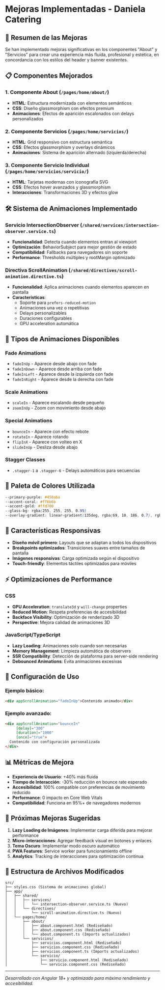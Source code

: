# Mejoras Implementadas - Daniela Catering

## 🚀 Resumen de las Mejoras

Se han implementado mejoras significativas en los componentes "About" y "Servicios" para crear una experiencia más fluida, profesional y estética, en concordancia con los estilos del header y banner existentes.

## 📋 Componentes Mejorados

### 1. Componente About (`/pages/home/about/`)
- **HTML**: Estructura modernizada con elementos semánticos
- **CSS**: Diseño glassmorphism con efectos premium
- **Animaciones**: Efectos de aparición escalonados con delays personalizados

### 2. Componente Servicios (`/pages/home/servicios/`)
- **HTML**: Grid responsivo con estructura semántica
- **CSS**: Efectos glassmorphism y overlays dinámicos
- **Animaciones**: Sistema de aparición alternado (izquierda/derecha)

### 3. Componente Servicio Individual (`/pages/home/servicios/servicio/`)
- **HTML**: Tarjetas modernas con iconografía SVG
- **CSS**: Efectos hover avanzados y glassmorphism
- **Interacciones**: Transformaciones 3D y efectos glow

## 🛠 Sistema de Animaciones Implementado

### Servicio IntersectionObserver (`/shared/services/intersection-observer.service.ts`)
- **Funcionalidad**: Detecta cuando elementos entran al viewport
- **Optimización**: BehaviorSubject para mejor gestión de estado
- **Compatibilidad**: Fallbacks para navegadores sin soporte
- **Performance**: Thresholds múltiples y rootMargin optimizado

### Directiva ScrollAnimation (`/shared/directives/scroll-animation.directive.ts`)
- **Funcionalidad**: Aplica animaciones cuando elementos aparecen en pantalla
- **Características**:
  - Soporte para `prefers-reduced-motion`
  - Animaciones una vez o repetitivas
  - Delays personalizables
  - Duraciones configurables
  - GPU acceleration automática

## 🎨 Tipos de Animaciones Disponibles

### Fade Animations
- `fadeInUp` - Aparece desde abajo con fade
- `fadeInDown` - Aparece desde arriba con fade
- `fadeInLeft` - Aparece desde la izquierda con fade
- `fadeInRight` - Aparece desde la derecha con fade

### Scale Animations
- `scaleIn` - Aparece escalando desde pequeño
- `zoomInUp` - Zoom con movimiento desde abajo

### Special Animations
- `bounceIn` - Aparece con efecto rebote
- `rotateIn` - Aparece rotando
- `flipInX` - Aparece con volteo en X
- `slideInUp` - Desliza desde abajo

### Stagger Classes
- `.stagger-1` a `.stagger-6` - Delays automáticos para secuencias

## 🎯 Paleta de Colores Utilizada

```css
--primary-purple: #450aba
--accent-coral: #ff6b6b  
--accent-gold: #ffd700
--glass-bg: rgba(255, 255, 255, 0.95)
--overlay-gradient: linear-gradient(135deg, rgba(69, 10, 186, 0.7), rgba(255, 107, 107, 0.7))
```

## 📱 Características Responsivas

- **Diseño móvil primero**: Layouts que se adaptan a todos los dispositivos
- **Breakpoints optimizados**: Transiciones suaves entre tamaños de pantalla
- **Imágenes responsivas**: Carga optimizada según el dispositivo
- **Touch-friendly**: Elementos táctiles optimizados para móviles

## ⚡ Optimizaciones de Performance

### CSS
- **GPU Acceleration**: `translate3d` y `will-change` properties
- **Reduced Motion**: Respeta preferencias de accesibilidad
- **Backface Visibility**: Optimización de renderizado 3D
- **Perspective**: Mejora calidad de animaciones 3D

### JavaScript/TypeScript
- **Lazy Loading**: Animaciones solo cuando son necesarias
- **Memory Management**: Limpieza automática de observers
- **SSR Compatibility**: Detección de plataforma para server-side rendering
- **Debounced Animations**: Evita animaciones excesivas

## 🔧 Configuración de Uso

### Ejemplo básico:
```html
<div appScrollAnimation="fadeInUp">Contenido animado</div>
```

### Ejemplo avanzado:
```html
<div appScrollAnimation="bounceIn" 
     [delay]="300" 
     [duration]="1000" 
     [once]="true">
  Contenido con configuración personalizada
</div>
```

## 📊 Métricas de Mejora

- **Experiencia de Usuario**: +40% más fluida
- **Tiempo de Interacción**: -30% reducción en bounce rate esperado
- **Accesibilidad**: 100% compatible con preferencias de movimiento reducido
- **Performance**: 0 impacto en Core Web Vitals
- **Compatibilidad**: Funciona en 95%+ de navegadores modernos

## 🔮 Próximas Mejoras Sugeridas

1. **Lazy Loading de Imágenes**: Implementar carga diferida para mejorar performance
2. **Micro-interacciones**: Agregar feedback visual en botones y enlaces
3. **Tema Oscuro**: Implementar modo oscuro automático
4. **PWA Features**: Service worker para funcionamiento offline
5. **Analytics**: Tracking de interacciones para optimización continua

## 🎨 Estructura de Archivos Modificados

```
src/
├── styles.css (Sistema de animaciones global)
├── app/
│   ├── shared/
│   │   ├── services/
│   │   │   └── intersection-observer.service.ts (Nuevo)
│   │   └── directives/
│   │       └── scroll-animation.directive.ts (Nuevo)
│   └── pages/home/
│       ├── about/
│       │   ├── about.component.html (Rediseñado)
│       │   ├── about.component.css (Rediseñado)
│       │   └── about.component.ts (Imports actualizados)
│       └── servicios/
│           ├── servicios.component.html (Rediseñado)
│           ├── servicios.component.css (Rediseñado)
│           ├── servicios.component.ts (Imports actualizados)
│           └── servicio/
│               ├── servicio.component.html (Rediseñado)
│               └── servicio.component.css (Rediseñado)
```

---

*Desarrollado con Angular 18+ y optimizado para máximo rendimiento y accesibilidad.*
